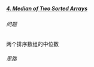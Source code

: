 ##### [4. Median of Two Sorted Arrays](https://leetcode.com/problems/median-of-two-sorted-arrays/description/)

###### 问题
两个排序数组的中位数

###### 思路

